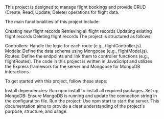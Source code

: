 This project is designed to manage flight bookings and provide CRUD (Create, Read, Update, Delete) operations for flight data.

The main functionalities of this project include:

Creating new flight records
Retrieving all flight records
Updating existing flight records
Deleting flight records
The project is structured as follows:

Controllers: Handle the logic for each route (e.g., flightController.js).
Models: Define the data schema using Mongoose (e.g., flightModel.js).
Routes: Define the endpoints and link them to controller functions (e.g., flightRoutes).
The code in this project is written in JavaScript and utilizes the Express framework for the server and Mongoose for MongoDB interactions.

To get started with this project, follow these steps:

Install dependencies: Run npm install to install all required packages.
Set up MongoDB: Ensure MongoDB is running and update the connection string in the configuration file.
Run the project: Use npm start to start the server.
This documentation aims to provide a clear understanding of the project's purpose, structure, and usage.